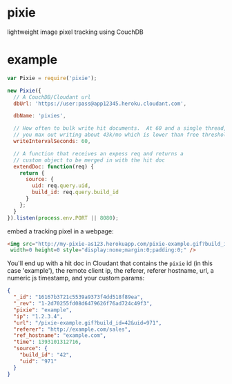 # pixie

lightweight image pixel tracking using CouchDB

# example

``` js
var Pixie = require('pixie');

new Pixie({
  // A CouchDB/Cloudant url
  dbUrl: 'https://user:pass@app12345.heroku.cloudant.com',

  dbName: 'pixies',

  // How often to bulk write hit documents.  At 60 and a single thread,
  // you max out writing about 43k/mo which is lower than free thresholds
  writeIntervalSeconds: 60,

  // A function that receives an expess req and returns a
  // custom object to be merged in with the hit doc
  extendDoc: function(req) {
    return {
      source: {
        uid: req.query.uid,
        build_id: req.query.build_id
      }
    };
  }
}).listen(process.env.PORT || 8080);
```

embed a tracking pixel in a webpage:

``` html
<img src="http://my-pixie-as123.herokuapp.com/pixie-example.gif?build_id=42&uid=971"
 width=0 height=0 style="display:none;margin:0;padding:0;" />
```

You'll end up with a hit doc in Cloudant that contains the `pixie` id (in this case 'example'),
the remote client ip, the referer, referer hostname, url, a numeric js timestamp, and your
custom params:

``` json
{
  "_id": "16167b3721c5539a9373f4dd518f89ea",
  "_rev": "1-2d70255fd08d6479626f76ad724c49f3",
  "pixie": "example",
  "ip": "1.2.3.4",
  "url": "/pixie-example.gif?build_id=42&uid=971",
  "referer": "http://example.com/sales",
  "ref_hostname": "example.com",
  "time": 1393101312716,
  "source": {
    "build_id": "42",
    "uid": "971"
  }
}
```
